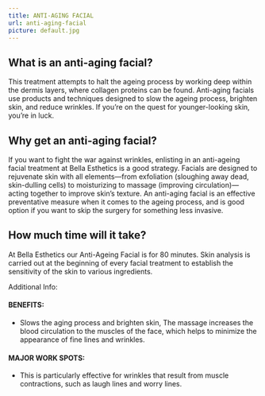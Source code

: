```yaml
---
title: ANTI-AGING FACIAL
url: anti-aging-facial
picture: default.jpg
---
```


## What is an anti-aging facial?

This treatment attempts to halt the ageing process by working deep within the dermis layers, where collagen proteins can be found.
Anti-aging facials use products and techniques designed to slow the ageing process, brighten skin, and reduce wrinkles.  If you’re on the quest for younger-looking skin, you’re in luck. 

## Why get an anti-aging facial?

If you want to fight the war against wrinkles, enlisting in an anti-ageing facial treatment at Bella Esthetics is a good strategy. Facials are designed to rejuvenate skin with all elements—from exfoliation (sloughing away dead, skin-dulling cells) to moisturizing to massage (improving circulation)—acting together to improve skin’s texture.  An anti-aging facial is an effective preventative measure when it comes to the ageing process, and is good option if you want to skip the surgery for something less invasive.

## How much time will it take?
At Bella Esthetics our Anti-Ageing Facial is for 80 minutes.  Skin analysis is carried out at the beginning of every facial treatment to establish the sensitivity of the skin to various ingredients.


Additional Info:

#### BENEFITS:
- Slows the aging process and brighten skin, The massage increases the blood circulation to the muscles of the face, which helps to minimize the appearance of fine lines and wrinkles.

#### MAJOR WORK SPOTS:
- This is particularly effective for wrinkles that result from muscle contractions, such as laugh lines and worry lines.

